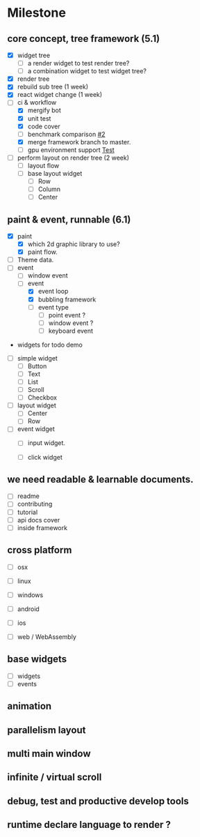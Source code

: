 # Milestone

## core concept, tree framework (5.1)
 
- [x] widget tree
  - [ ] a render widget to test render tree?
  - [ ] a combination widget to test widget tree?
- [x] render tree
- [x] rebuild sub tree (1 week)
- [x] react widget change (1 week)
- [ ] ci & workflow
  - [x] mergify bot
  - [x] unit test 
  - [x] code cover
  - [ ] benchmark comparison [#2](https://github.com/M-Adoo/Holiday/issues/2)
  - [x] merge framework branch to master.
  - [ ] gpu environment support [Test](./doc/develope.md#Test)
- [ ] perform layout on render tree (2 week)
  - [ ] layout flow
  - [ ] base layout widget
    - [ ] Row
    - [ ] Column
    - [ ] Center

## paint & event, runnable (6.1)

- [x] paint
  - [x] which 2d graphic library to use?
  - [x] paint flow.
- [ ] Theme data.
- [ ] event  
  - [ ] window event
  - [ ] event 
    - [x] event loop
    - [x] bubbling framework
    - [ ] event type
      - [ ] point event ?
      - [ ] window event ?
      - [ ] keyboard event

- widgets for todo demo
- [ ] simple widget
  - [ ] Button
  - [ ] Text
  - [ ] List
  - [ ] Scroll
  - [ ] Checkbox
- [ ] layout widget
  - [ ] Center
  - [ ] Row
- [ ] event widget
  - [ ] input widget.
  - [ ] click widget


##  we need readable & learnable documents.

- [ ] readme
- [ ] contributing
- [ ] tutorial
- [ ] api docs cover
- [ ] inside framework

## cross platform

- [ ] osx
- [ ] linux
- [ ] windows
- [ ] android
- [ ] ios
- [ ] web / WebAssembly


## base widgets

- [ ] widgets
- [ ] events

## animation

## parallelism layout 

## multi main window

## infinite / virtual scroll

## debug, test and productive develop tools

## runtime declare language to render ?
